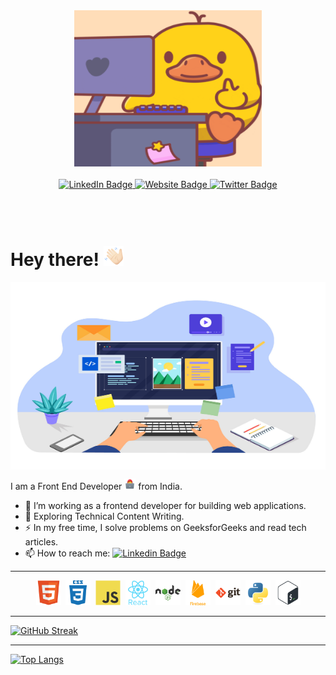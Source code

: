 <div align="center">
  <img src="images/head.png" width="300" height="250" alt="Centered Image"/>
</div>

<br>

<div align="center">
  <a href="https://www.linkedin.com/in/pushkarsharma652/">
    <img src="https://img.shields.io/badge/LinkedIn-blue?style=for-the-badge&logo=linkedin&logoColor=white" alt="LinkedIn Badge"/>
  </a>
  <a href="https://push4ck.vercel.app">
    <img src="https://img.shields.io/badge/Website-red?style=for-the-badge&logo=website&logoColor=white" alt="Website Badge"/>
  </a>
  <a href="https://twitter.com/push4ck/">
    <img src="https://img.shields.io/badge/Twitter-blue?style=for-the-badge&logo=twitter&logoColor=white" alt="Twitter Badge"/>
  </a>
</div>

<br>

<div align="center">
  <img src="https://komarev.com/ghpvc/?username=push4ck&style=flat-square&color=blue" alt=""/>
</div>

<br>

# Hey there! <img src="images/hello.png" />

<div style="height: 300px; position: relative; overflow: hidden;">
  <div align="center" style="position: sticky; top: 0; width: 100%;">
    <img src="images/main.jpg" width="600" height="300" alt="Centered Image"/>
  </div>
</div>

I am a Front End Developer <img src="images/coder.png" width="18" height="18" /> from India.

- :telescope: I’m working as a frontend developer for building web applications.
- :seedling: Exploring Technical Content Writing.
- :zap: In my free time, I solve problems on GeeksforGeeks and read tech articles.
- :mailbox: How to reach me: [![Linkedin Badge](https://img.shields.io/badge/-push4ck-blue?style=flat&logo=Linkedin&logoColor=white)](https://linkedin.com/in/pushkarsharma652/)

---

<div align="center">
  <img src="https://github.com/devicons/devicon/blob/master/icons/html5/html5-original.svg" title="HTML5" alt="HTML" width="40" height="40"/>&nbsp;
  <img src="https://github.com/devicons/devicon/blob/master/icons/css3/css3-plain-wordmark.svg"  title="CSS3" alt="CSS" width="40" height="40"/>&nbsp;
  <img src="https://github.com/devicons/devicon/blob/master/icons/javascript/javascript-original.svg" title="JavaScript" alt="JavaScript" width="40" height="40"/>&nbsp;
  <img src="https://github.com/devicons/devicon/blob/master/icons/react/react-original-wordmark.svg" title="React" alt="React" width="40" height="40"/>&nbsp;
  <img src="https://github.com/devicons/devicon/blob/master/icons/nodejs/nodejs-original-wordmark.svg" title="NodeJS" alt="NodeJS" width="40" height="40"/>&nbsp;
  <img src="https://github.com/devicons/devicon/blob/master/icons/firebase/firebase-plain-wordmark.svg" title="Firebase" alt="Firebase" width="40" height="40"/>&nbsp;
  <img src="https://github.com/devicons/devicon/blob/master/icons/git/git-original-wordmark.svg" title="Git" alt="Git" width="40" height="40"/>&nbsp;
  <img src="https://github.com/devicons/devicon/blob/master/icons/python/python-original.svg" title="Python" alt="Python" width="40" height="40"/>&nbsp;
  <img src="https://github.com/devicons/devicon/blob/master/icons/bash/bash-original.svg" title="Bash" alt="Bash" width="40" height="40"/>
</div>

---

<a href="https://git.io/streak-stats"><img src="https://streak-stats.demolab.com?user=push4ck&theme=highcontrast&hide_border=true" alt="GitHub Streak" /></a>

---

[![Top Langs](https://github-readme-stats.vercel.app/api/top-langs/?username=push4ck&layout=compact&theme=vision-friendly-dark)](https://github.com/anuraghazra/github-readme-stats)

